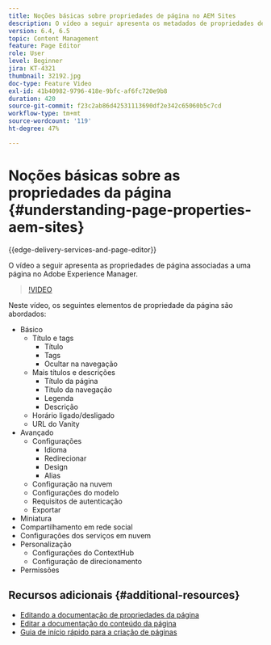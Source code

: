 ```yaml
---
title: Noções básicas sobre propriedades de página no AEM Sites
description: O vídeo a seguir apresenta os metadados de propriedades de página associados a uma página no Adobe Experience Manager.
version: 6.4, 6.5
topic: Content Management
feature: Page Editor
role: User
level: Beginner
jira: KT-4321
thumbnail: 32192.jpg
doc-type: Feature Video
exl-id: 41b40982-9796-418e-9bfc-af6fc720e9b8
duration: 420
source-git-commit: f23c2ab86d42531113690df2e342c65060b5c7cd
workflow-type: tm+mt
source-wordcount: '119'
ht-degree: 47%

---
```


# Noções básicas sobre as propriedades da página {#understanding-page-properties-aem-sites}

{{edge-delivery-services-and-page-editor}}

O vídeo a seguir apresenta as propriedades de página associadas a uma página no Adobe Experience Manager.

>[!VIDEO](https://video.tv.adobe.com/v/32192?quality=12&learn=on)

Neste vídeo, os seguintes elementos de propriedade da página são abordados:

* Básico
   * Título e tags
      * Título
      * Tags
      * Ocultar na navegação
   * Mais títulos e descrições
      * Título da página
      * Titulo da navegação
      * Legenda
      * Descrição
   * Horário ligado/desligado
   * URL do Vanity
* Avançado 
   * Configurações
      * Idioma
      * Redirecionar
      * Design
      * Alias
   * Configuração na nuvem
   * Configurações do modelo
   * Requisitos de autenticação
   * Exportar
* Miniatura 
* Compartilhamento em rede social
* Configurações dos serviços em nuvem
* Personalização
   * Configurações do ContextHub
   * Configuração de direcionamento
* Permissões

## Recursos adicionais {#additional-resources}

* [Editando a documentação de propriedades da página](https://experienceleague.adobe.com/docs/experience-manager-65/authoring/authoring/editing-page-properties.html)
* [Editar a documentação do conteúdo da página](https://experienceleague.adobe.com/docs/experience-manager-65/authoring/authoring/editing-content.html)
* [Guia de início rápido para a criação de páginas](https://experienceleague.adobe.com/docs/experience-manager-cloud-service/sites/authoring/getting-started/quick-start.html)
